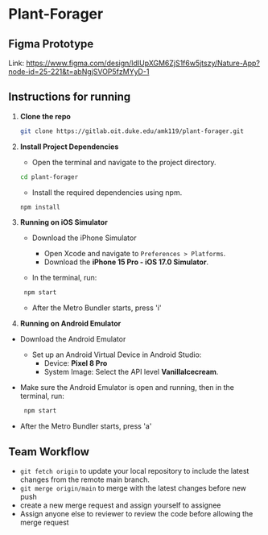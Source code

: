 # Plant-Forager

## Figma Prototype

Link: https://www.figma.com/design/ldIUpXGM6ZjS1f6w5jtszy/Nature-App?node-id=25-221&t=abNgjSVOP5fzMYyD-1

## Instructions for running

1. **Clone the repo**

   ```bash
   git clone https://gitlab.oit.duke.edu/amk119/plant-forager.git
   ```

2. **Install Project Dependencies**

   - Open the terminal and navigate to the project directory.

   ```bash
   cd plant-forager
   ```

   - Install the required dependencies using npm.

   ```bash
   npm install
   ```

3. **Running on iOS Simulator**

   - Download the iPhone Simulator

     - Open Xcode and navigate to `Preferences > Platforms`.
     - Download the **iPhone 15 Pro - iOS 17.0 Simulator**.

   - In the terminal, run:

   ```bash
    npm start
   ```

   - After the Metro Bundler starts, press 'i'

4. **Running on Android Emulator**

- Download the Android Emulator

  - Set up an Android Virtual Device in Android Studio:
    - Device: **Pixel 8 Pro**
    - System Image: Select the API level **VanillaIcecream**.

- Make sure the Android Emulator is open and running, then in the terminal, run:


    ```bash
     npm start
    ```

- After the Metro Bundler starts, press 'a'

## Team Workflow

- `git fetch origin` to update your local repository to include the latest changes from the remote main branch.
- `git merge origin/main` to merge with the latest changes before new push
- create a new merge request and assign yourself to assignee
- Assign anyone else to reviewer to review the code before allowing the merge request

